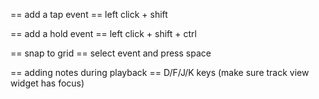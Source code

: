 == add a tap event ==
left click + shift

== add a hold event ==
left click + shift + ctrl

== snap to grid ==
select event and press space

== adding notes during playback ==
D/F/J/K keys (make sure track view widget has focus)
